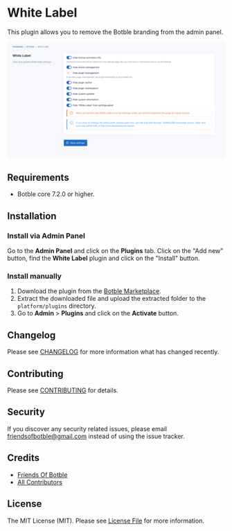 # White Label

This plugin allows you to remove the Botble branding from the admin panel.

![](./screenshots/settings.png)

## Requirements

-   Botble core 7.2.0 or higher.

## Installation

### Install via Admin Panel

Go to the **Admin Panel** and click on the **Plugins** tab. Click on the "Add new" button, find the **White Label** plugin and click on the "Install" button.

### Install manually

1. Download the plugin from the [Botble Marketplace](https://marketplace.botble.com/products/friendsofbotble/white-label).
2. Extract the downloaded file and upload the extracted folder to the `platform/plugins` directory.
3. Go to **Admin** > **Plugins** and click on the **Activate** button.

## Changelog

Please see [CHANGELOG](CHANGELOG.md) for more information what has changed recently.

## Contributing

Please see [CONTRIBUTING](CONTRIBUTING.md) for details.

## Security

If you discover any security related issues, please email friendsofbotble@gmail.com instead of using the issue tracker.

## Credits

-   [Friends Of Botble](https://github.com/FriendsOfBotble)
-   [All Contributors](../../contributors)

## License

The MIT License (MIT). Please see [License File](LICENSE) for more information.
